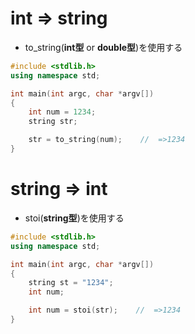 # int => string
- to_string(**int型** or **double型**)を使用する

```cpp
#include <stdlib.h>
using namespace std;

int main(int argc, char *argv[])
{
    int num = 1234;
    string str;

    str = to_string(num);    //  =>1234
}
```

# string => int
- stoi(**string型**)を使用する

```cpp
#include <stdlib.h>
using namespace std;

int main(int argc, char *argv[])
{
    string st = "1234";
    int num;

    int num = stoi(str);    //  =>1234
}
```
